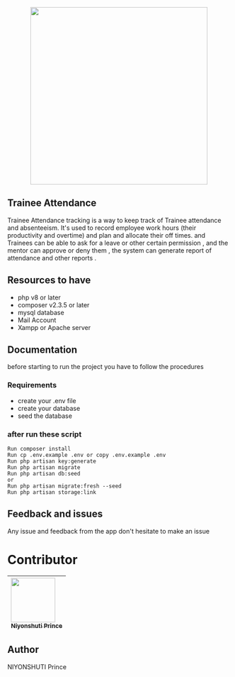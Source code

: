 <p align="center">
    <img src="#" width="400">
</p>

## Trainee Attendance

Trainee Attendance tracking is a way to keep track of Trainee attendance and absenteeism. It's used to record employee work hours (their productivity and overtime) and plan and allocate their off times.
and Trainees can be able to ask for a leave or other certain permission , and the mentor can approve or deny them , the system can generate report of attendance and other reports .

## Resources to have
- php v8 or later
- composer v2.3.5 or later
- mysql database
- Mail Account
- Xampp or Apache server
## Documentation
before starting to run the project you have to follow the procedures
### Requirements

-   create your .env file
-   create your database
-   seed the database

### after run these script

    Run composer install
    Run cp .env.example .env or copy .env.example .env
    Run php artisan key:generate
    Run php artisan migrate
    Run php artisan db:seed
    or
    Run php artisan migrate:fresh --seed
    Run php artisan storage:link

## Feedback and issues

Any issue and feedback from the app don't hesitate to make an issue

# Contributor

| [<img src="https://github.com/PrinceNiyonshuti.png" width="100px;"><br><sub><b>Niyonshuti Prince</b></sub>](https://github.com/PrinceNiyonshuti) |
| :------------------------------------------------------------------------------------------------------------------------ |

## Author

NIYONSHUTI Prince
